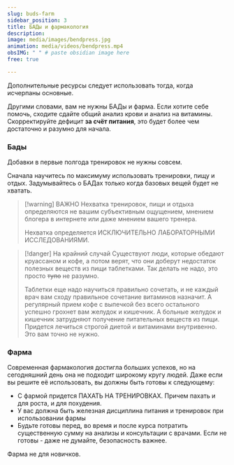 ```yaml
---
slug: buds-farm
sidebar_position: 3
title: БАДы и фармакология
description: 
image: media/images/bendpress.jpg
animation: media/videos/bendpress.mp4
obsIMG: " " # paste obsidian image here
free: true

---
```




Дополнительные ресурсы следует использовать тогда, когда исчерпаны основные.

Другими словами, вам не нужны БАДы и фарма. Если хотите себе помочь, сходите сдайте общий анализ крови и анализ на витамины. Скорректируйте дефицит **за счёт питания**, это будет более чем достаточно и разумно для начала.

### Бады
Добавки в первые полгода тренировок не нужны совсем. 
 
Сначала научитесь по максимуму использовать тренировки, пищу и отдых. Задумывайтесь о БАДах только когда базовых вещей будет не хватать.

> [!warning] ВАЖНО
>  Нехватка тренировок, пищи и отдыха определяются не вашим субъективным ощущением, мнением блогера в интернете или даже мнением вашего тренера.
>  
>  Нехватка определяется ИСКЛЮЧИТЕЛЬНО ЛАБОРАТОРНЫМИ ИССЛЕДОВАНИЯМИ.

> [!danger] На крайний случай
>  Существуют люди, которые обедают круассаном и кофе, а потом верят, что они доберут недостаток полезных веществ из пищи таблетками. Так делать не надо, это просто ~~тупо~~ не разумно. 
>  
>  Таблетки еще надо научиться правильно сочетать, и не каждый врач вам сходу правильное сочетание витаминов назначит. А регулярный прием кофе с выпечкой без всего остального успешно грохнет вам желудок и кишечник. А больные желудок и кишечник затрудняют получение питательных веществ из пищи. Придется лечиться строгой диетой и витаминами внутривенно. Это вам точно не нужно.

### Фарма

Современная фармакология достигла больших успехов, но на сегодняшний день она не подходит широкому кругу людей. Даже если вы решите её использовать, вы должны быть готовы к следующему:
- С фармой придется ПАХАТЬ НА ТРЕНИРОВКАХ. Причем пахать и для роста, и для похудения.
- У вас должна быть железная дисциплина питания и тренировок при использовании фармы
- Будьте готовы перед, во время и после курса потратить существенную сумму на анализы и консультации с врачами. Если не готовы - даже не думайте, безопасность важнее.

Фарма не для новичков.